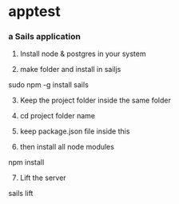 # apptest
### a Sails application

1. Install node & postgres in your system

2. make folder and install in sailjs

sudo npm -g install sails

3. Keep the project folder inside the same folder

4. cd project folder name

5. keep package.json file inside this

6. then install all node modules

npm install

7. Lift the server

sails lift